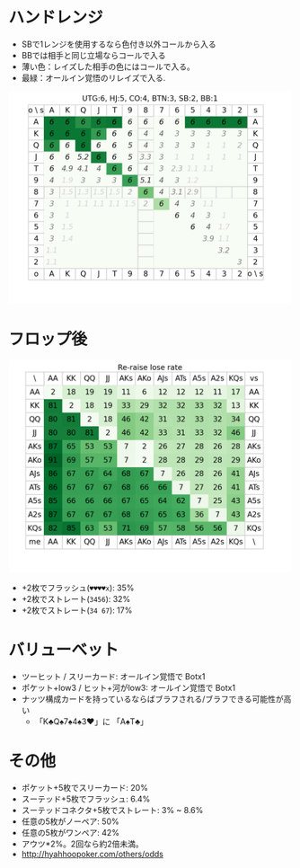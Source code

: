 # ハンドレンジ
- SBで1レンジを使用するなら色付き以外コールから入る
- BBでは相手と同じ立場ならコールで入る
- 薄い色：レイズした相手の色にはコールで入る。
- 最緑：オールイン覚悟のリレイズで入る.

![](./docs/seat.png)

# フロップ後

![](./docs/reraise-lose.png)

- +2枚でフラッシュ(`♥♥♥♥x`): 35%
- +2枚でストレート(`3456`): 32%
- +2枚でストレート(`34 67`): 17%

# バリューべット
- ツーヒット / スリーカード: オールイン覚悟で Botx1
- ポケット+low3 / ヒット+河がlow3: オールイン覚悟で Botx1
- ナッツ構成カードを持っているならばブラフされる/ブラフできる可能性が高い
  - 「K♣︎Q♠︎7♠︎4♠︎3❤︎」に 「A♠︎T♣︎」


# その他
- ポケット+5枚でスリーカード: 20%
- スーテッド+5枚でフラッシュ: 6.4%
- スーテッドコネクタ+5枚でストレート: 3% ~ 8.6%
- 任意の5枚がノーペア: 50%
- 任意の5枚がワンペア: 42%
- アウツ*2%。2回なら約2倍未満。
- http://hyahhoopoker.com/others/odds
